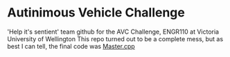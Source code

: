 # Autinimous Vehicle Challenge
'Help it's sentient' team github for the AVC Challenge, ENGR110 at Victoria University of Wellington
This repo turned out to be a complete mess, but as best I can tell, the final code was [Master.cpp](https://github.com/ConaghFM/Help-Its-Sentient/blob/master/Master.cpp)
